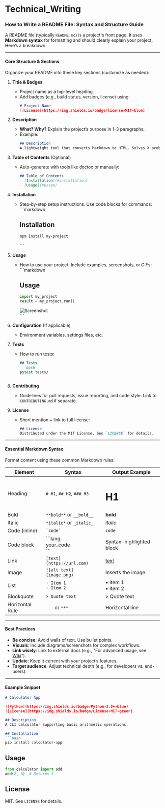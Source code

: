 # Technical_Writing

### How to Write a README File: Syntax and Structure Guide  
A README file (typically `README.md`) is a project's front page. It uses **Markdown syntax** for formatting and should clearly explain your project. Here’s a breakdown:

---

#### **Core Structure & Sections**  
Organize your README into these key sections (customize as needed):

1. **Title & Badges**  
   - Project name as a top-level heading.  
   - Add badges (e.g., build status, version, license) using:  
     ```markdown
     # Project Name
     ![License](https://img.shields.io/badge/license-MIT-blue)
     ```

2. **Description**  
   - **What? Why?** Explain the project’s purpose in 1–3 paragraphs.  
   - Example:  
     ```markdown
     ## Description  
     A lightweight tool that converts Markdown to HTML. Solves X problem by...
     ```

3. **Table of Contents** (Optional)  
   - Auto-generate with tools like [doctoc](https://github.com/thlorenz/doctoc) or manually:  
     ```markdown
     ## Table of Contents  
     - [Installation](#installation)  
     - [Usage](#usage)  
     ```

4. **Installation**  
   - Step-by-step setup instructions. Use code blocks for commands:  
     \`\`\`markdown  
     ## Installation  
     ```bash  
     npm install my-project  
     ```  
     \`\`\`

5. **Usage**  
   - How to use your project. Include examples, screenshots, or GIFs:  
     \`\`\`markdown  
     ## Usage  
     ```python  
     import my_project  
     result = my_project.run()  
     ```  
     ![Screenshot](screenshot.png)  
     \`\`\`

6. **Configuration** (If applicable)  
   - Environment variables, settings files, etc.

7. **Tests**  
   - How to run tests:  
     ```markdown
     ## Tests  
     ```bash  
     pytest tests/  
     ```  
     ```

8. **Contributing**  
   - Guidelines for pull requests, issue reporting, and code style. Link to `CONTRIBUTING.md` if separate.

9. **License**  
   - Short mention + link to full license:  
     ```markdown
     ## License  
     Distributed under the MIT License. See `LICENSE` for details.  
     ```

---

#### **Essential Markdown Syntax**  
Format content using these common Markdown rules:

| Element          | Syntax                                     | Output Example                     |
|------------------|--------------------------------------------|------------------------------------|
| Heading          | `# H1`, `## H2`, `### H3`                  | <h1>H1</h1>                       |
| Bold             | `**bold**` or `__bold__`                   | **bold**                          |
| Italic           | `*italic*` or `_italic_`                   | *italic*                          |
| Code (inline)    | `` `code` ``                               | `code`                            |
| Code block       | \`\`\`lang<br>your_code<br>\`\`\`          | Syntax-highlighted block          |
| Link             | `[text](https://url.com)`                  | [text](https://url.com)           |
| Image            | `![alt text](image.png)`                   | Inserts the image                 |
| List             | `- Item 1`<br>`- Item 2`                   | • Item 1<br>• Item 2              |
| Blockquote       | `> Quote text`                             | > Quote text                      |
| Horizontal Rule  | `---` or `***`                             | Horizontal line                   |

---

#### **Best Practices**  
- **Be concise**: Avoid walls of text. Use bullet points.  
- **Visuals**: Include diagrams/screenshots for complex workflows.  
- **Link wisely**: Link to external docs (e.g., "For advanced usage, see [Wiki]()").  
- **Update**: Keep it current with your project’s features.  
- **Target audience**: Adjust technical depth (e.g., for developers vs. end-users).  

---

#### **Example Snippet**  
```markdown
# Calculator App  

![Python](https://img.shields.io/badge/Python-3.8+-blue)  
![License](https://img.shields.io/badge/License-MIT-green)  

## Description  
A CLI calculator supporting basic arithmetic operations.  

## Installation  
```bash  
pip install calculator-app  
```  

## Usage  
```python  
from calculator import add  
add(2, 3)  # Returns 5  
```  

## License  
MIT. See `LICENSE` for details.  
```
